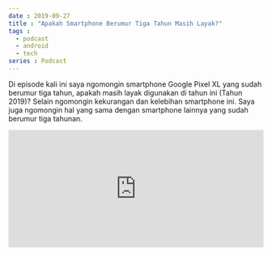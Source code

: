```yaml
---
date : 2019-09-27
title : "Apakah Smartphone Berumur Tiga Tahun Masih Layak?"
tags :
  - podcast
  - android
  - tech
series : Podcast
---
```


Di episode kali ini saya ngomongin smartphone Google Pixel XL yang sudah berumur tiga tahun, apakah masih layak digunakan di tahun ini (Tahun 2019)? Selain ngomongin kekurangan dan kelebihan smartphone ini. Saya juga ngomongin hal yang sama dengan smartphone lainnya yang sudah berumur tiga tahunan. 

<iframe src="https://open.spotify.com/embed-podcast/episode/5Ose5kCVjfqWqRxZd3A03E" width="100%" height="232" frameborder="0" allowtransparency="true" allow="encrypted-media"></iframe>